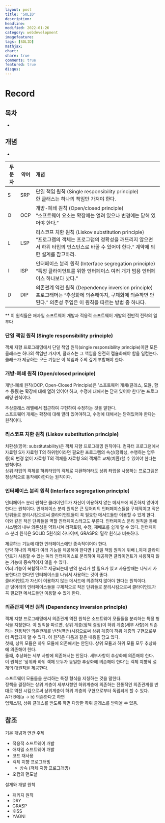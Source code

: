 ```yaml
---
layout: post
title: 'SOLID'
description:
headline:
modified: 2022-01-26
category: webdevelopment
imagefeature:
tags: [SOLID]
mathjax:
chart:
share: true
comments: true
featured: true
disqus:
---
```


# Record

## 목차

-   [](#)

## 개념

-

| 두문자 | 약어 | 개념                                                                                                                                                                                       |
| ------ | ---- | :----------------------------------------------------------------------------------------------------------------------------------------------------------------------------------------- |
| S      | SRP  | 단일 책임 원칙 (Single responsibility principle) <br> 한 클래스는 하나의 책임만 가져야 한다.                                                                                               |
| O      | OCP  | 개방-폐쇄 원칙 (Open/closed principle) <br> “소프트웨어 요소는 확장에는 열려 있으나 변경에는 닫혀 있어야 한다.”                                                                            |
| L      | LSP  | 리스코프 치환 원칙 (Liskov substitution principle) <br> “프로그램의 객체는 프로그램의 정확성을 깨뜨리지 않으면서 하위 타입의 인스턴스로 바꿀 수 있어야 한다.” 계약에 의한 설계를 참고하라. |
| I      | ISP  | 인터페이스 분리 원칙 (Interface segregation principle) <br> “특정 클라이언트를 위한 인터페이스 여러 개가 범용 인터페이스 하나보다 낫다.”                                                   |
| D      | DIP  | 의존관계 역전 원칙 (Dependency inversion principle) <br> 프로그래머는 “추상화에 의존해야지, 구체화에 의존하면 안된다.” 의존성 주입은 이 원칙을 따르는 방법 중 하나다.                      |

\*\* 이 원칙들은 애자일 소프트웨어 개발과 적응적 소프트웨어 개발의 전반적 전략의 일부다

### 단일 책임 원칙 (Single responsibility principle)

객체 지향 프로그래밍에서 단일 책임 원칙(single responsibility principle)이란 모든 클래스는 하나의 책임만 가지며, 클래스는 그 책임을 완전히 캡슐화해야 함을 일컫는다. 클래스가 제공하는 모든 기능은 이 책임과 주의 깊게 부합해야 한다.

### 개방-폐쇄 원칙 (Open/closed principle)

개방-폐쇄 원칙(OCP, Open-Closed Principle)은 '소프트웨어 개체(클래스, 모듈, 함수 등등)는 확장에 대해 열려 있어야 하고, 수정에 대해서는 닫혀 있어야 한다'는 프로그래밍 원칙이다.<br>

추상클래스 레벨에서 접근하여 구현하여 수정하는 것을 말한다.<br>
소프트웨어 개체는 확장에 대해 열려 있어야하고, 수정에 대해서는 닫혀있어야 한다는 원칙이다.<br>

### 리스코프 치환 원칙 (Liskov substitution principle)

치환성(영어: substitutability)은 객체 지향 프로그래밍 원칙이다. 컴퓨터 프로그램에서 자료형 S가 자료형 T의 하위형이라면 필요한 프로그램의 속성(정확성, 수행하는 업무 등)의 변경 없이 자료형 T의 객체를 자료형 S의 객체로 교체(치환)할 수 있어야 한다는 원칙이다.<br>
상위 타입의 객체를 하위타입의 객체로 치환하더라도 상위 타입을 사용하는 프로그램은 정상적으로 동작해야한다는 원칙이다.

### 인터페이스 분리 원칙 (Interface segregation principle)

인터페이스 분리 원칙은 클라이언트가 자신이 이용하지 않는 메서드에 의존하지 않아야 한다는 원칙이다. 인터페이스 분리 원칙은 큰 덩어리의 인터페이스들을 구체적이고 작은 단위들로 분리시킴으로써 클라이언트들이 꼭 필요한 메서드들만 이용할 수 있게 한다. 이와 같은 작은 단위들을 역할 인터페이스라고도 부른다. 인터페이스 분리 원칙을 통해 시스템의 내부 의존성을 약화시켜 리팩토링, 수정, 재배포를 쉽게 할 수 있다. 인터페이스 분리 원칙은 SOLID 5원칙의 하나이며, GRASP의 밀착 원칙과 비슷하다.

제공하는 기능에 대한 인터페이스에만 종속적이어야 한다.<br>
만약 하나의 객체가 여러 기능을 제공해야 한다면 ( 단일 책임 원칙에 위배 ),이때 클라이언트가 사용할 수 있는 여러 인터페이스로 분리하여 제공하면 클라이언트가 사용하지 않는 기능에 종속적이지 않을 수 있다.<br>
여러 기능이 복합적으로 제공되는데 만약 분리가 할 필요가 있고 사용할때는 나눠서 사용한다고 한다면 인터페이스를 나눠서 사용하는 것이 좋다.<br>
클라이언트가 자신이 이용하지 않는 메서드에 의존하지 않아야 한다는 원칙이다. <br>
큰 덩어리의 인터페이스들을 구체적으로 작은 단위들로 분리시킴으로써 클라이언트가 꼭 필요한 메서드들만 이용할 수 있게 한다.<br>

### 의존관계 역전 원칙 (Dependency inversion principle)

객체 지향 프로그래밍에서 의존관계 역전 원칙은 소프트웨어 모듈들을 분리하는 특정 형식을 지칭한다. 이 원칙을 따르면, 상위 계층(정책 결정)이 하위 계층(세부 사항)에 의존하는 전통적인 의존관계를 반전(역전)시킴으로써 상위 계층이 하위 계층의 구현으로부터 독립되게 할 수 있다. 이 원칙은 다음과 같은 내용을 담고 있다.<br>
첫째, 상위 모듈은 하위 모듈에 의존해서는 안된다. 상위 모듈과 하위 모듈 모두 추상화에 의존해야 한다.<br>
둘째, 추상화는 세부 사항에 의존해서는 안된다. 세부사항이 추상화에 의존해야 한다.<br>
이 원칙은 '상위와 하위 객체 모두가 동일한 추상화에 의존해야 한다'는 객체 지향적 설계의 대원칙을 제공한다.<br>

소프트웨어 모듈들을 분리하는 특정 형식을 지칭하는 것을 말한다.<br>
정책을 결정하는 상위 계층이 세부사항인 하위계층에 의존하는 전통적인 의존관계를 반대로 역전 시킴으로써 상위계층이 하위 계층의 구현으로부터 독립되게 할 수 있다.<br>
A가 B에(a -> b) 의존한다고 하면 <br>
업캐스팅, 상위 클래스를 받도록 하면 다양한 하위 클래스를 받아올 수 있음.<br>

## 참조

기본 개념과 연관 주제

-   적응적 소프트웨어 개발
-   애자일 소프트웨어 개발
-   코드 재사용
-   객체 지향 프로그래밍
    -   상속 (객체 지향 프로그래밍)
-   오컴의 면도날

설계와 개발 원칙

-   패키지 원칙
-   DRY
-   GRASP
-   KISS
-   YAGNI
